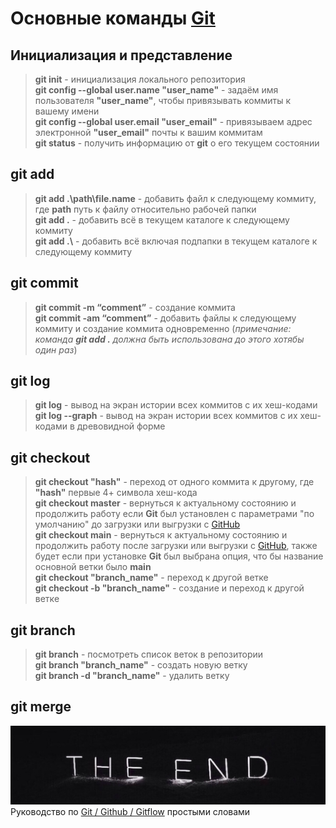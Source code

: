 # __Основные команды [Git](https://git-scm.com/download/win "скачать для Windows")__

 ## __Инициализация и представление__

> **git init** - инициализация локального репозитория  
> **git config --global user.name "user_name"** - задаём имя пользователя __"user_name"__, чтобы привязывать коммиты к вашему имени  
> **git config --global user.email "user_email"** - привязываем адрес электронной __"user_email"__ почты к вашим коммитам  
> **git status** - получить информацию от __git__ о его текущем состоянии

## __git add__

> **git add .\path\file.name** - добавить файл к следующему коммиту, где __path__ путь к файлу относительно рабочей папки  
> **git add .** - добавить всё в текущем каталоге к следующему коммиту  
> **git add .\​** - добавить всё включая подпапки в текущем каталоге к следующему коммиту

## __git commit__

> **git commit -m “comment”** - создание коммита  
> **git commit -am “comment”** -  добавить файлы к следующему коммиту и создание коммита одновременно (_примечание: команда __git add .__ должна быть использована до этого хотябы один раз_)

## __git log__

> **git log** - вывод на экран истории всех коммитов с их хеш-кодами  
> **git log --graph** - вывод на экран истории всех коммитов с их хеш-кодами в древовидной форме

## __git checkout__

> **git checkout "hash"** - переход от одного коммита к другому, где __"hash"__ первые 4+ символа хеш-кода  
> **git checkout master** - вернуться к актуальному состоянию и продолжить работу если **Git** был установлен с параметрами "по умолчанию" до загрузки или выгрузки с [GitHub](https://github.com/ "ссылка")  
> **git checkout main** - вернуться к актуальному состоянию и продолжить работу после загрузки или выгрузки с [GitHub](https://github.com/ "ссылка"), также будет если при установке **Git** был выбрана опция, что бы название основной ветки было __main__  
> **git checkout "branch_name"** - переход к другой ветке  
> **git checkout -b "branch_name"** - создание и переход к другой ветке

## __git branch__

> **git branch** - посмотреть список веток в репозитории  
> **git branch "branch_name"** - создать новую ветку  
> **git branch -d "branch_name"** - удалить ветку

## __git merge__

![THE END](./images/the_end.jpg "продолжение на следующем задании")  
 Руководство по [Git / Github / Gitflow](https://proglib.io/p/git-github-gitflow/ "ссылка") простыми словами